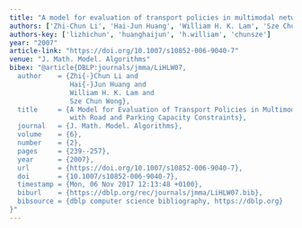 ```yaml
---
title: "A model for evaluation of transport policies in multimodal networks with road and parking capacity constraints"
authors: ['Zhi-Chun Li', 'Hai-Jun Huang', 'William H. K. Lam', 'Sze Chun Wong']
authors-key: ['lizhichun', 'huanghaijun', 'h.william', 'chunsze']
year: "2007"
article-link: "https://doi.org/10.1007/s10852-006-9040-7"
venue: "J. Math. Model. Algorithms"
bibex: "@article{DBLP:journals/jmma/LiHLW07,
  author    = {Zhi{-}Chun Li and
               Hai{-}Jun Huang and
               William H. K. Lam and
               Sze Chun Wong},
  title     = {A Model for Evaluation of Transport Policies in Multimodal Networks
               with Road and Parking Capacity Constraints},
  journal   = {J. Math. Model. Algorithms},
  volume    = {6},
  number    = {2},
  pages     = {239--257},
  year      = {2007},
  url       = {https://doi.org/10.1007/s10852-006-9040-7},
  doi       = {10.1007/s10852-006-9040-7},
  timestamp = {Mon, 06 Nov 2017 12:13:48 +0100},
  biburl    = {https://dblp.org/rec/journals/jmma/LiHLW07.bib},
  bibsource = {dblp computer science bibliography, https://dblp.org}
}"
---
```

